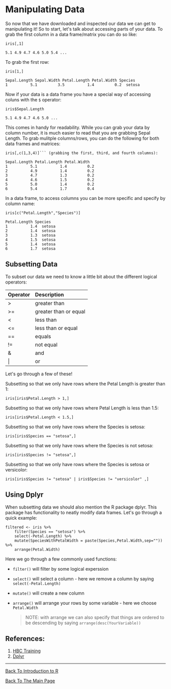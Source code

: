 # Manipulating Data

So now that we have downloaded and inspected our data we can get to manipulating it! So to start, let's talk about accessing parts of your data. To grab the first column in a data frame/matrix you can do so like:

    iris[,1]

    5.1 4.9 4.7 4.6 5.0 5.4 ...

To grab the first row:

    iris[1,]

    Sepal.Length Sepal.Width Petal.Length Petal.Width Species
    1          5.1         3.5          1.4         0.2  setosa
    

Now if your data is a data frame you have a special way of accessing coluns with the ```$``` operator:

    iris$Sepal.Length

    5.1 4.9 4.7 4.6 5.0 ...

This comes in handy for readability. While you can grab your data by column number, it is much easier to read that you are grabbing Sepal Length. To grab mulitple columns/rows, you can do the following for both data frames and matrices:

    iris[,c(1,3,4)]``` (grabbing the first, third, and fourth columns):

    Sepal.Length Petal.Length Petal.Width
    1          5.1          1.4         0.2
    2          4.9          1.4         0.2
    3          4.7          1.3         0.2
    4          4.6          1.5         0.2
    5          5.0          1.4         0.2
    6          5.4          1.7         0.4

In a data frame, to access columns you can be more specific and specify by column name:

    iris[c("Petal.Length","Species")]

    Petal.Length Species
    1          1.4  setosa
    2          1.4  setosa
    3          1.3  setosa
    4          1.5  setosa
    5          1.4  setosa
    6          1.7  setosa

## Subsetting Data

To subset our data we need to know a little bit about the different logical operators:

| Operator | Description |
:-------|:-----|
| > | greater than | 
| >= | greater than or equal |
| < | less than |
| <= | less than or equal |
| == | equals | 
| != | not equal |
| & | and |
| \| | or|

Let's go through a few of these!

Subsetting so that we only have rows where the Petal Length is greater than 1:

    iris[iris$Petal.Length > 1,]

Subsetting so that we only have rows where Petal Length is less than 1.5:

    iris[iris$Petal.Length < 1.5,]

Subsetting so that we only have rows where the Species is setosa:

    iris[iris$Species == "setosa",]

Subsetting so that we only have rows where the Species is not setosa:

    iris[iris$Species != "setosa",]

Subsetting so that we only have rows where the Species is setosa or versicolor:

    iris[iris$Species != "setosa" | iris$Species != "versicolor" ,]

## Using Dplyr

When subsetting data we should also mention the R package dplyr. This package has functionality to neatly modify data frames. Let's go through a quick example:

    filtered <- iris %>%
        filter(Species == "setosa") %>%
        select(-Petal.Length) %>%
        mutate(SpeciesWithPetalWidth = paste(Species,Petal.Width,sep="")) %>%
        arrange(Petal.Width)

Here we go through a few commonly used functions:

  * ```filter()``` will filter by some logical experssion
  * ```select()``` will select a column - here we remove a column by saying ```select(-Petal.Length)```
  * ```mutate()``` will create a new column
  * ```arrange()``` will arrange your rows by some variable - here we choose ```Petal.Width```
    
    > NOTE:  with arrange we can also specify that things are ordered to be descending by saying ```arrange(desc(YourVariable))```
 
 
## References:

1. [HBC Training](https://hbctraining.github.io/Intro-to-R-flipped/lessons/05_introR-data-wrangling.html)
2. [Dplyr](https://dplyr.tidyverse.org/)

_________________________________________________________________________________________________________________________________________________________________________________


[Back To Introduction to R](../IntroToR.md)

[Back To The Main Page](../../index.md)
